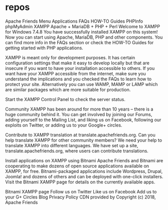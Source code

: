 # repos
Apache Friends
Menu
Applications
FAQs
HOW-TO Guides
PHPInfo
phpMyAdmin
XAMPP Apache + MariaDB + PHP + Perl
Welcome to XAMPP for Windows 7.4.8
You have successfully installed XAMPP on this system! Now you can start using Apache, MariaDB, PHP and other components. You can find more info in the FAQs section or check the HOW-TO Guides for getting started with PHP applications.

XAMPP is meant only for development purposes. It has certain configuration settings that make it easy to develop locally but that are insecure if you want to have your installation accessible to others. If you want have your XAMPP accessible from the internet, make sure you understand the implications and you checked the FAQs to learn how to protect your site. Alternatively you can use WAMP, MAMP or LAMP which are similar packages which are more suitable for production.

Start the XAMPP Control Panel to check the server status.

Community
XAMPP has been around for more than 10 years – there is a huge community behind it. You can get involved by joining our Forums, adding yourself to the Mailing List, and liking us on Facebook, following our exploits on Twitter, or adding us to your Google+ circles.

Contribute to XAMPP translation at translate.apachefriends.org.
Can you help translate XAMPP for other community members? We need your help to translate XAMPP into different languages. We have set up a site, translate.apachefriends.org, where users can contribute translations.

Install applications on XAMPP using Bitnami
Apache Friends and Bitnami are cooperating to make dozens of open source applications available on XAMPP, for free. Bitnami-packaged applications include Wordpress, Drupal, Joomla! and dozens of others and can be deployed with one-click installers. Visit the Bitnami XAMPP page for details on the currently available apps.

Bitnami XAMPP page
Follow us on Twitter
Like us on Facebook
Add us to your G+ Circles
Blog
Privacy Policy
CDN provided by 
Copyright (c) 2018, Apache Friends
